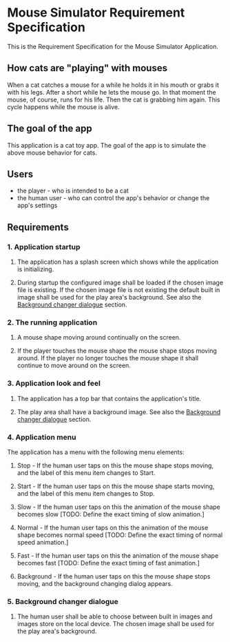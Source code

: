 # Mouse Simulator Requirement Specification

This is the Requirement Specification for the Mouse Simulator Application.

## How cats are "playing" with mouses
When a cat catches a mouse for a while he holds it in his mouth or grabs it with his legs. After a short while he lets the mouse go. In that moment the mouse, of course, runs for his life. Then the cat is grabbing him again. This cycle happens while the mouse is alive.

## The goal of the app
This application is a cat toy app. The goal of the app is to simulate the above mouse behavior for cats.


## Users
* the player - who is intended to be a cat 
* the human user - who can control the app's behavior or change the app's settings

## Requirements

### 1. Application startup

1. The application has a splash screen which shows while the application is initializing.

1. During startup the configured image shall be loaded if the chosen image file is existing. If the chosen image file is not existing the default built in image shall be used for the play area's background. See also the [Background changer dialogue](#backgroundchangerdialogue) section.

### 2. The running application

1. A mouse shape moving around continually on the screen. 

1. If the player touches the mouse shape the mouse shape stops moving around. If the player no longer touches the mouse shape it shall continue to move around on the screen.

### 3. Application look and feel

1. The application has a top bar that contains the application's title.

1. The play area shall have a background image. See also the [Background changer dialogue](#backgroundchangerdialogue) section.

### 4. Application menu

The application has a menu with the following menu elements:

1. Stop - If the human user taps on this the mouse shape stops moving, and the label of this menu item changes to Start.

1. Start - If the human user taps on this the mouse shape starts moving, and the label of this menu item changes to Stop.

1. Slow - If the human user taps on this the animation of the mouse shape becomes slow [TODO: Define the exact timing of slow animation.]

1. Normal - If the human user taps on this the animation of the mouse shape becomes normal speed [TODO: Define the exact timing of normal speed animation.]

1. Fast - If the human user taps on this the animation of the mouse shape becomes fast [TODO: Define the exact timing of fast animation.]

1. Background - If the human user taps on this the mouse shape stops moving, and the background changing dialog appears.

### <a name="backgroundchangerdialogue"></a> 5. Background changer dialogue

1. The human user shall be able to choose between built in images and images store on the local device. The chosen image shall be used for the play area's background.
